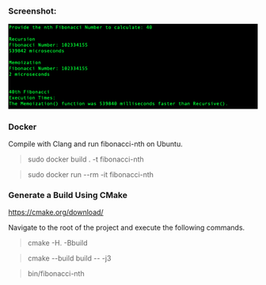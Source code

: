### Screenshot:
![Fibonacci-Nth Screenshot](https://github.com/JMerch94/fibonacci-nth/blob/master/screenshot.png?raw=true)

### Docker
Compile with Clang and run fibonacci-nth on Ubuntu.

> sudo docker build . -t fibonacci-nth

> sudo docker run --rm -it fibonacci-nth

### Generate a Build Using CMake
https://cmake.org/download/

Navigate to the root of the project and execute the following commands.

> cmake -H. -Bbuild

> cmake --build build -- -j3 

> bin/fibonacci-nth   
